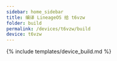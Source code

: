 ```yaml
---
sidebar: home_sidebar
title: 编译 LineageOS 给 t6vzw
folder: build
permalink: /devices/t6vzw/build
device: t6vzw
---
```

{% include templates/device_build.md %}
